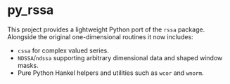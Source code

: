 # py_rssa

This project provides a lightweight Python port of the `rssa` package.
Alongside the original one-dimensional routines it now includes:

* ``cssa`` for complex valued series.
* ``NDSSA``/``ndssa`` supporting arbitrary dimensional data and shaped
  window masks.
* Pure Python Hankel helpers and utilities such as ``wcor`` and ``wnorm``.
